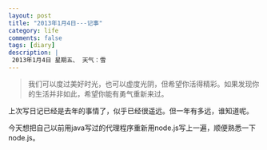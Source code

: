 ```yaml
---
layout: post
title: "2013年1月4日---记事"
category: life
comments: false
tags: [diary]
description: |
 2013年1月4日 星期五、 天气：雪
---
```


> ​我们可以度过美好时光，也可以虚度光阴，但希望你活得精彩。如果发现你的生活并非如此，希望你能有勇气重新来过。

上次写日记已经是去年的事情了，似乎已经很遥远。但一年有多远，谁知道呢。

今天想把自己以前用java写过的代理程序重新用node.js写上一遍，顺便熟悉一下node.js。
